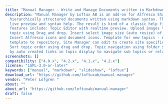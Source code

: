 ```yaml
---
title: "Manual Manager - Write and Manage Documents written in Markdown"
description: "Manual Manager by Loftux AB is an add-on for Alfresco Share that adds
  hierarchically structured documents written using markdown syntax. The editor has
  live preview and syntax help. The result is kind of a classic help file. Current
  features include: Topic Editor with realtime preview. Upload images to be used in
  topic using Drag and drop. Insert select image size (auto resize) of uploaded images.
  Insert Alfresco icons and document icons. Template for new topics - Add a default
  template to repository, Site Manager can edit to create site specific template.
  Sort topic order using drag and drop. Topic navigation using folder structure or
  by auto created links in topic display to navigate sub topics or related topics."
screenshots: []
compatibility: ["4.0.x", "4.2.x", "4.1.x", "4.2.x"]
license: "LGPL-3.0-or-later"
keywords: ["manual", "markdown", "slideshow", "loftux"]
download_url: "https://github.com/loftuxab/manual-manager"
vendor: "Peter Löfgren ‌"
about: ""
about_url: "https://github.com/loftuxab/manual-manager"
draft: false
---
```

